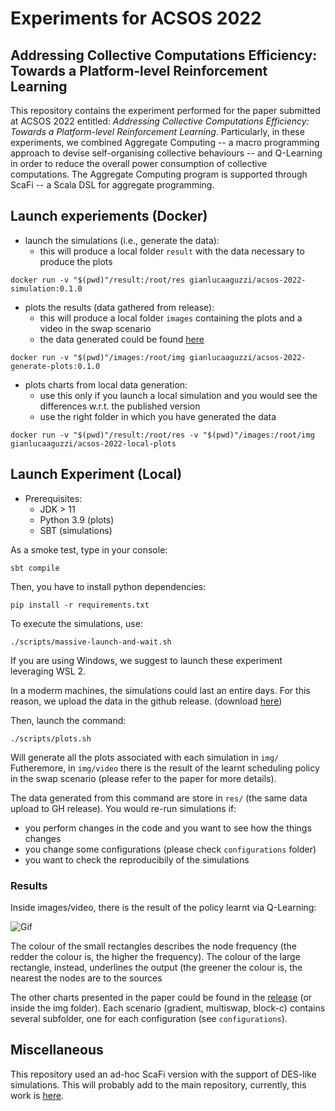 # Experiments for ACSOS 2022
## Addressing Collective Computations Efficiency: Towards a Platform-level Reinforcement Learning
This repository contains the experiment performed for the paper submitted at ACSOS 2022 entitled: *Addressing Collective Computations Efficiency: Towards a Platform-level Reinforcement Learning*.
Particularly, in these experiments, we combined Aggregate Computing -- a macro programming approach to devise self-organising collective behaviours -- and Q-Learning in order to reduce the overall power consumption of collective computations.
The Aggregate Computing program is supported through ScaFi -- a Scala DSL for aggregate programming.

## Launch experiements (Docker)
- launch the simulations (i.e., generate the data): 
  - this will produce a local folder `result` with the data necessary to produce the plots
  
```docker run -v "$(pwd)"/result:/root/res gianlucaaguzzi/acsos-2022-simulation:0.1.0```
  
- plots the results (data gathered from release):
  - this will produce a local folder `images` containing the plots and a video in the swap scenario
  - the data generated could be found [here](https://github.com/cric96/experiment-2022-acsos-round-rl/releases/download/0.1.0/img.tar.gz)
  
```docker run -v "$(pwd)"/images:/root/img gianlucaaguzzi/acsos-2022-generate-plots:0.1.0```

- plots charts from local data generation:
  - use this only if you launch a local simulation and you would see the differences w.r.t. the published version
  - use the right folder in which you have generated the data
  
```docker run -v "$(pwd)"/result:/root/res -v "$(pwd)"/images:/root/img gianlucaaguzzi/acsos-2022-local-plots```
## Launch Experiment (Local)
- Prerequisites:
  - JDK > 11
  - Python 3.9 (plots)
  - SBT (simulations)

As a smoke test, type in your console:
```
sbt compile
```
Then, you have to install python dependencies:
```
pip install -r requirements.txt
```
To execute the simulations, use:
```
./scripts/massive-launch-and-wait.sh
```
If you are using Windows, we suggest to launch these experiment leveraging WSL 2.

In a moderm machines, the simulations could last an entire days. For this reason, we upload the data in the github release. (download [here](https://github.com/cric96/experiment-2022-acsos-round-rl/releases/download/0.1.0/res.tar.gz))

Then, launch the command:
```
./scripts/plots.sh
```
Will generate all the plots associated with each simulation in `img/`
Futheremore, in `img/video` there is the result of the learnt scheduling policy in the swap scenario (please refer to the paper for more details).

The data generated from this command are store in `res/` (the same data upload to GH release).
You would re-run simulations if:
- you perform changes in the code and you want to see how the things changes
- you change some configurations (please check `configurations` folder)
- you want to check the reproducibily of the simulations

### Results
Inside images/video, there is the result of the policy learnt via Q-Learning:

![Gif](https://user-images.githubusercontent.com/23448811/179006064-f0f56dbb-6775-4e50-ba9e-4e759078df5f.gif)

The colour of the small rectangles describes the node frequency (the redder the colour is, the higher the frequency). 
The colour of the large rectangle, instead, underlines the output (the greener the colour is, the nearest the nodes are to the sources

The other charts presented in the paper could be found in the [release](https://github.com/cric96/experiment-2022-acsos-round-rl/releases/download/0.1.0/img.tar.gz) (or inside the img folder).
Each scenario (gradient, multiswap, block-c) contains several subfolder, one for each configuration (see `configurations`).

## Miscellaneous
This repository used an ad-hoc ScaFi version with the support of DES-like simulations.
This will probably add to the main repository, currently, this work is [here](https://github.com/cric96/scafi/tree/des-simulator).

